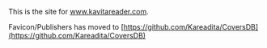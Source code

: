 This is the site for www.kavitareader.com.

Favicon/Publishers has moved to [https://github.com/Kareadita/CoversDB](https://github.com/Kareadita/CoversDB)